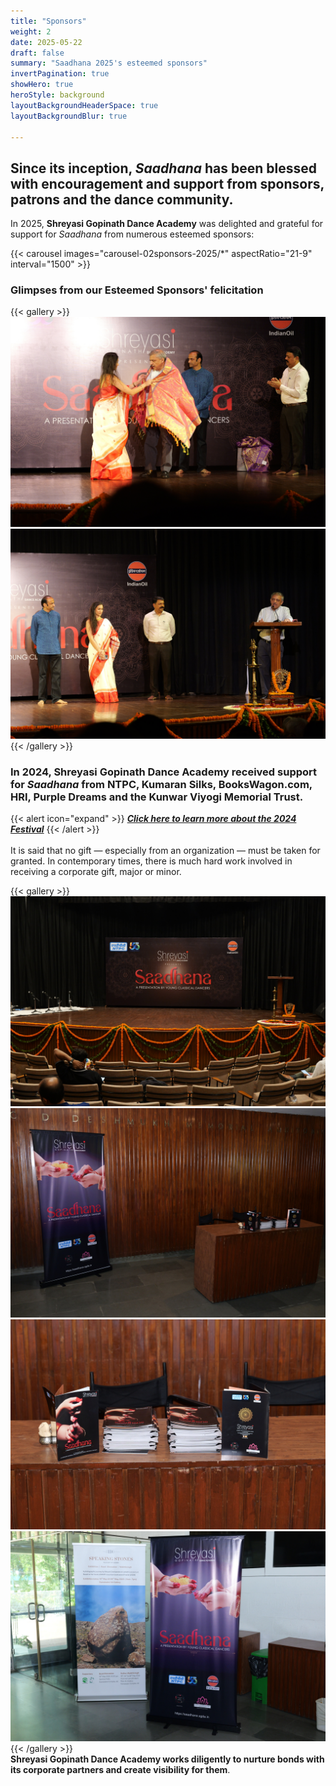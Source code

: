 ```yaml
---
title: "Sponsors"
weight: 2
date: 2025-05-22
draft: false
summary: "Saadhana 2025's esteemed sponsors"
invertPagination: true
showHero: true
heroStyle: background
layoutBackgroundHeaderSpace: true
layoutBackgroundBlur: true

---
```


## Since its inception, _Saadhana_ has been blessed with  encouragement and support from sponsors, patrons and the dance community.

In 2025, **Shreyasi Gopinath Dance Academy** was delighted and grateful for support for _Saadhana_ from numerous esteemed sponsors:

{{< carousel images="carousel-02sponsors-2025/*" aspectRatio="21-9" interval="1500" >}}
<br />

### Glimpses from our Esteemed Sponsors' felicitation
{{< gallery >}}
  <img src="gallery-02sponsors-glimpses/01-10-P1071669.JPG" class="grid-w50 md:grid-w33 xl:grid-w50" />
  <img src="gallery-02sponsors-glimpses/02-10-P1071678.JPG" class="grid-w50 md:grid-w33 xl:grid-w50" />
{{< /gallery >}}
<br />

### In 2024, **Shreyasi Gopinath Dance Academy** received support for _Saadhana_ from NTPC, Kumaran Silks, BooksWagon.com, HRI, Purple Dreams and the Kunwar Viyogi Memorial Trust.

{{< alert icon="expand" >}}
[**_Click here to learn more about the 2024 Festival_**](https://saadhana2024.sgda.in)
{{< /alert >}}
<br />
<br />
It is said that no gift — especially from an organization — must be taken for granted. In contemporary times, there is much hard work involved in receiving a corporate gift, major or minor.
<br />

{{< gallery >}}
  <img src="gallery-02sponsors-placement/01-10-P1071577.JPG" class="grid-w50 md:grid-w33 xl:grid-w50" />
  <img src="gallery-02sponsors-placement/02-10-P1071565.JPG" class="grid-w50 md:grid-w33 xl:grid-w50" />
  <img src="gallery-02sponsors-placement/03-11-P1071562.JPG" class="grid-w50 md:grid-w33 xl:grid-w50" />
  <img src="gallery-02sponsors-placement/04-10-P1071564.JPG" class="grid-w50 md:grid-w33 xl:grid-w50" />
{{< /gallery >}}
<br />
**Shreyasi Gopinath Dance Academy works diligently to nurture bonds with its corporate partners and create visibility for them**.

